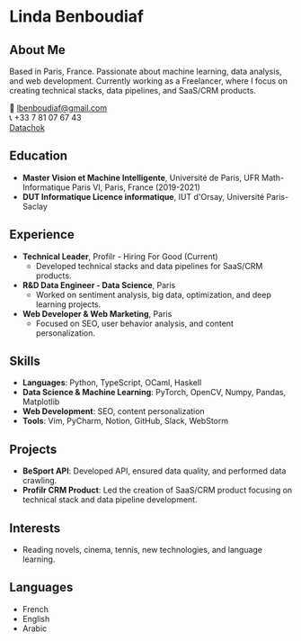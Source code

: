 # Linda Benboudiaf

## About Me
Based in Paris, France. Passionate about machine learning, data analysis, and web development. Currently working as a Freelancer, where I focus on creating technical stacks, data pipelines, and SaaS/CRM products.

📧 lbenboudiaf@gmail.com  
📞 +33 7 81 07 67 43  
[Datachok](https://medium.com/@lbenboudiaf)

## Education
- **Master Vision et Machine Intelligente**, Université de Paris, UFR Math-Informatique Paris VI, Paris, France (2019-2021)
- **DUT Informatique Licence informatique**, IUT d'Orsay, Université Paris-Saclay

## Experience
- **Technical Leader**, Profilr - Hiring For Good (Current)
  - Developed technical stacks and data pipelines for SaaS/CRM products.
- **R&D Data Engineer - Data Science**, Paris
  - Worked on sentiment analysis, big data, optimization, and deep learning projects.
- **Web Developer & Web Marketing**, Paris
  - Focused on SEO, user behavior analysis, and content personalization.

## Skills
- **Languages**: Python, TypeScript, OCaml, Haskell
- **Data Science & Machine Learning**: PyTorch, OpenCV, Numpy, Pandas, Matplotlib
- **Web Development**: SEO, content personalization
- **Tools**: Vim, PyCharm, Notion, GitHub, Slack, WebStorm

## Projects
- **BeSport API**: Developed API, ensured data quality, and performed data crawling.
- **Profilr CRM Product**: Led the creation of SaaS/CRM product focusing on technical stack and data pipeline development.

## Interests
- Reading novels, cinema, tennis, new technologies, and language learning.

## Languages
- French
- English
- Arabic
